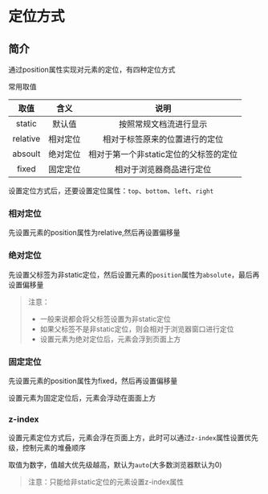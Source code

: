 # 定位方式

## 简介

通过position属性实现对元素的定位，有四种定位方式

常用取值

|   取值   |   含义   |                  说明                  |
| :------: | :------: | :------------------------------------: |
|  static  |  默认值  |         按照常规文档流进行显示         |
| relative | 相对定位 |     相对于标签原来的位置进行的定位     |
| absoult  | 绝对定位 | 相对于第一个非static定位的父标签的定位 |
|  fixed   | 固定定位 |        相对于浏览器商品进行定位        |

设置定位方式后，还要设置定位属性：`top`、`bottom`、`left`、`right`

### 相对定位

先设置元素的position属性为relative,然后再设置偏移量

### 绝对定位

先设置父标签为非static定位，然后设置元素的`position`属性为`absolute`，最后再设置偏移量

> 注意：
>
> - 一般来说都会将父标签设置为非static定位
> - 如果父标签不是非static定位，则会相对于浏览器窗口进行定位
> - 设置元素为绝对定位后，元素会浮到页面上方

### 固定定位

先设置元素的position属性为fixed，然后再设置偏移量

设置元素为固定定位后，元素会浮动在面面上方

### z-index

设置元素定位方式后，元素会浮在页面上方，此时可以通过`z-index`属性设置优先级，控制元素的堆叠顺序

取值为数字，值越大优先级越高，默认为`auto`(大多数浏览器默认为0)

> 注意：只能给非static定位的元素设置z-index属性